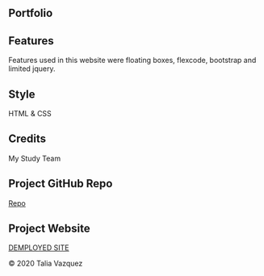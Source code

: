 ## Portfolio

## Features
Features used in this website were floating boxes, flexcode, bootstrap and limited jquery.

## Style

HTML & CSS

## Credits
My Study Team 

## Project GitHub Repo

<a href="https://github.com/taliavazquez/hw-02"><bold>Repo</bold></a>

## Project Website

<a href="https://taliavazquez.github.io/portfolio/"><bold>DEMPLOYED SITE</bold></a>

© 2020 Talia Vazquez
